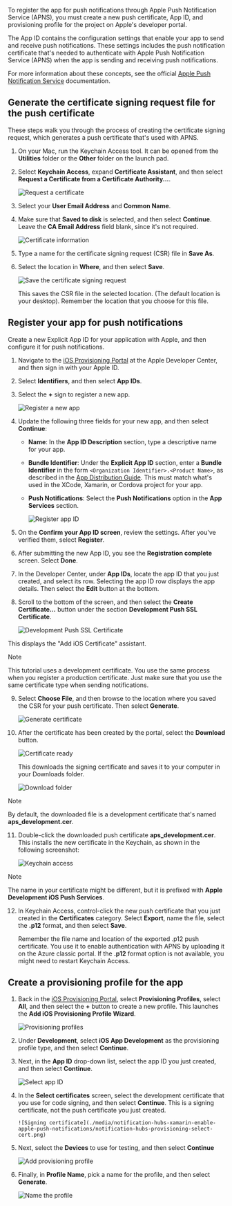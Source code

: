
To register the app for push notifications through Apple Push Notification Service (APNS), you must create a new push certificate, App ID, and provisioning profile for the project on Apple's developer portal.

The App ID contains the configuration settings that enable your app to send and receive push notifications. These settings includes the push notification certificate that's needed to authenticate with Apple Push Notification Service (APNS) when the app is sending and receiving push notifications.

For more information about these concepts, see the official [Apple Push Notification Service](http://go.microsoft.com/fwlink/p/?LinkId=272584) documentation.

## Generate the certificate signing request file for the push certificate
These steps walk you through the process of creating the certificate signing request, which generates a push certificate that's used with APNS.

1. On your Mac, run the Keychain Access tool. It can be opened from the **Utilities** folder or the **Other** folder on the launch pad.

2. Select **Keychain Access**, expand **Certificate Assistant**, and then select **Request a Certificate from a Certificate Authority...**.

      ![Request a certificate](./media/notification-hubs-xamarin-enable-apple-push-notifications/notification-hubs-request-cert-from-ca.png)

3. Select your **User Email Address** and **Common Name**.

4. Make sure that **Saved to disk** is selected, and then select **Continue**. Leave the **CA Email Address** field blank, since it's not required.

      ![Certificate information](./media/notification-hubs-xamarin-enable-apple-push-notifications/notification-hubs-csr-info.png)

4. Type a name for the certificate signing request (CSR) file in **Save As**.
5. Select the location in **Where**, and then select **Save**.

      ![Save the certificate signing request](./media/notification-hubs-xamarin-enable-apple-push-notifications/notification-hubs-save-csr.png)

      This saves the CSR file in the selected location. (The default location is your desktop). Remember the location that you choose for this file.

## Register your app for push notifications
Create a new Explicit App ID for your application with Apple, and then configure it for push notifications.  

1. Navigate to the [iOS Provisioning Portal](http://go.microsoft.com/fwlink/p/?LinkId=272456) at the Apple Developer Center, and then sign in with your Apple ID.

2. Select **Identifiers**, and then select **App IDs**.

3. Select  the **+** sign to register a new app.

      ![Register a new app](./media/notification-hubs-xamarin-enable-apple-push-notifications/notification-hubs-ios-appids.png)

4. Update the following three fields for your new app, and then select **Continue**:

   * **Name**: In the **App ID Description** section, type a descriptive name for your app.

   * **Bundle Identifier**: Under the **Explicit App ID** section, enter a **Bundle Identifier** in the form `<Organization Identifier>.<Product Name>`, as described in the [App Distribution Guide](https://developer.apple.com/library/mac/documentation/IDEs/Conceptual/AppDistributionGuide/ConfiguringYourApp/ConfiguringYourApp.html#//apple_ref/doc/uid/TP40012582-CH28-SW8). This must match what's used in the XCode, Xamarin, or Cordova project for your app.

   * **Push Notifications**: Select the **Push Notifications** option in the **App Services** section.

     ![Register app ID](./media/notification-hubs-xamarin-enable-apple-push-notifications/notification-hubs-new-appid-info.png)

5. On the **Confirm your App ID screen**, review the settings. After you've verified them, select **Register**.

6. After submitting the new App ID, you see the **Registration complete** screen. Select **Done**.

7. In the Developer Center, under **App IDs**, locate the app ID that you just created, and select its row. Selecting the app ID row displays the app details. Then select the **Edit** button at the bottom.

8. Scroll to the bottom of the screen, and then select the **Create Certificate...** button under the section **Development Push SSL Certificate**.

      ![Development Push SSL Certificate](./media/notification-hubs-xamarin-enable-apple-push-notifications/notification-hubs-appid-create-cert.png)

 This displays the "Add iOS Certificate" assistant.

   > [!NOTE]
   > This tutorial uses a development certificate. You use the same process when you register a production certificate. Just make sure that you use the same certificate type when sending notifications.
   >

9. Select **Choose File**, and then browse to the location where you saved the CSR for your push certificate. Then select **Generate**.

      ![Generate certificate](./media/notification-hubs-xamarin-enable-apple-push-notifications/notification-hubs-appid-cert-choose-csr.png)

10. After the certificate has been created by the portal, select the **Download** button.

      ![Certificate ready](./media/notification-hubs-xamarin-enable-apple-push-notifications/notification-hubs-appid-download-cert.png)

       This downloads the signing certificate and saves it to your computer in your Downloads folder.

      ![Download folder](./media/notification-hubs-enable-apple-push-notifications/notification-hubs-cert-downloaded.png)

   > [!NOTE]
   > By default, the downloaded file is a development certificate that's named **aps_development.cer**.
   >
   >
11. Double-click the downloaded push certificate **aps_development.cer**. This installs the new certificate in the Keychain, as shown in the following screenshot:

       ![Keychain access](./media/notification-hubs-xamarin-enable-apple-push-notifications/notification-hubs-cert-in-keychain.png)

   > [!NOTE]
   > The name in your certificate might be different, but it is prefixed with **Apple Development iOS Push Services**.
   >
   >
12. In Keychain Access, control-click the new push certificate that you just created in the **Certificates** category. Select **Export**, name the file, select the **.p12** format, and then select **Save**.

    Remember the file name and location of the exported .p12 push certificate. You use it to enable authentication with APNS by uploading it on the Azure classic portal. If the **.p12** format option is not available, you might need to restart Keychain Access.

## Create a provisioning profile for the app
1. Back in the <a href="http://go.microsoft.com/fwlink/p/?LinkId=272456" target="_blank">iOS Provisioning Portal</a>, select **Provisioning Profiles**, select **All**, and then select the **+** button to create a new profile. This launches the **Add iOS Provisioning Profile Wizard**.

      ![Provisioning profiles](./media/notification-hubs-xamarin-enable-apple-push-notifications/notification-hubs-new-provisioning-profile.png)

2. Under **Development**, select **iOS App Development**  as the provisioning profile type, and then select **Continue**.

3. Next, in the **App ID** drop-down list, select the app ID you just created, and then select **Continue**.

      ![Select app ID](./media/notification-hubs-xamarin-enable-apple-push-notifications/notification-hubs-select-appid-for-provisioning.png)

4. In the **Select certificates** screen, select the development certificate that you use for code signing, and then select **Continue**. This is a signing certificate, not the push certificate you just created.

       ![Signing certificate](./media/notification-hubs-xamarin-enable-apple-push-notifications/notification-hubs-provisioning-select-cert.png)

5. Next, select the **Devices** to use for testing, and then select **Continue**

     ![Add provisioning profile](./media/notification-hubs-xamarin-enable-apple-push-notifications/notification-hubs-provisioning-select-devices.png)

6. Finally, in **Profile Name**, pick a name for the profile, and then select **Generate**.

      ![Name the profile](./media/notification-hubs-xamarin-enable-apple-push-notifications/notification-hubs-provisioning-name-profile.png)
